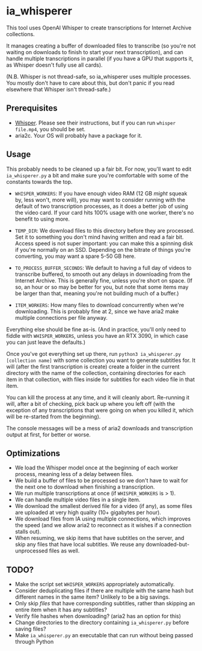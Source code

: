 # ia_whisperer

This tool uses OpenAI Whisper to create transcriptions for Internet Archive collections.

It manages creating a buffer of downloaded files to transcribe (so you're not waiting on downloads to finish to start your next transcription), and can handle multiple transcriptions in parallel (if you have a GPU that supports it, as Whisper doesn't fully use all cards).

(N.B. Whisper is not thread-safe, so ia_whisperer uses multiple processes. You mostly don't have to care about this, but don't panic if you read elsewhere that Whisper isn't thread-safe.)

## Prerequisites

* [Whisper](https://github.com/openai/whisper). Please see their instructions, but if you can run `whisper file.mp4`, you should be set.
* aria2c. Your OS will probably have a package for it.

## Usage

This probably needs to be cleaned up a fair bit. For now, you'll want to edit `ia_whisperer.py` a bit and make sure you're comfortable with some of the constants towards the top.

* `WHISPER_WORKERS`: If you have enough video RAM (12 GB *might* squeak by, less won't, more will), you may want to consider running with the default of two transcription processes, as it does a better job of using the video card. If your card hits 100% usage with one worker, there's no benefit to using more.

* `TEMP_DIR`: We download files to this directory before they are processed. Set it to something you don't mind having written and read a fair bit. Access speed is not super important: you can make this a spinning disk if you're normally on an SSD. Depending on the bitrate of things you're converting, you may want a spare 5-50 GB here.

* `TO_PROCESS_BUFFER_SECONDS`: We default to having a full day of videos to transcribe buffered, to smooth out any delays in downloading from the Internet Archive. This is generally fine, unless you're short on space. (If so, an hour or so may be better for you, but note that some items may be larger than that, meaning you're not building much of a buffer.)

* `ITEM_WORKERS`: How many files to download concurrently when we're downloading. This is probably fine at 2, since we have aria2 make multiple connections per file anyway.

Everything else should be fine as-is. (And in practice, you'll only need to fiddle with `WHISPER_WORKERS`, unless you have an RTX 3090, in which case you can just leave the defaults.)

Once you've got everything set up there, run `python3 ia_whisperer.py [collection name]` with some collection you want to generate subtitles for. It will (after the first transcription is create) create a folder in the current directory with the name of the collection, containing directories for each item in that collection, with files inside for subtitles for each video file in that item.

You can kill the process at any time, and it will cleanly abort. Re-running it will, after a bit of checking, pick back up where you left off (with the exception of any transcriptions that were going on when you killed it, which will be re-started from the beginning).

The console messages will be a mess of aria2 downloads and transcription output at first, for better or worse.

## Optimizations

* We load the Whisper model once at the beginning of each worker process, meaning less of a delay between files.
* We build a buffer of files to be processed so we don't have to wait for the next one to download when finishing a transcription.
* We run multiple transcriptions at once (if `WHISPER_WORKERS` is > 1).
* We can handle multiple video files in a single item.
* We download the smallest derived file for a video (if any), as some files are uploaded at very high quality (10+ gigabytes per hour).
* We download files from IA using multiple connections, which improves the speed (and we allow aria2 to reconnect as it wishes if a connection stalls out).
* When resuming, we skip items that have subtitles on the server, and skip any files that have local subtitles. We reuse any downloaded-but-unprocessed files as well.

## TODO?

* Make the script set `WHISPER_WORKERS` appropriately automatically.
* Consider deduplicating files if there are multiple with the same hash but different names in the same item? Unlikely to be a big savings.
* Only skip *files* that have corresponding subtitles, rather than skipping an entire item when it has any subtitles?
* Verify file hashes when downloading? (aria2 has an option for this)
* Change directories to the directory containing `ia_whisperer.py` before saving files?
* Make `ia_whisperer.py` an executable that can run without being passed through Python
